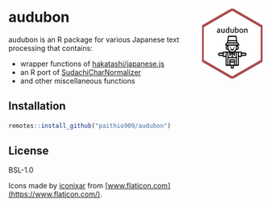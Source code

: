
<!-- README.md is generated from README.Rmd. Please edit that file -->

# audubon <a href='https://paithiov909.github.io/audubon'><img src='man/figures/logo.png' align="right" height="139" /></a>

<!-- badges: start -->
<!-- badges: end -->

audubon is an R package for various Japanese text processing that
contains:

-   wrapper functions of
    [hakatashi/japanese.js](https://github.com/hakatashi/japanese.js)
-   an R port of
    [SudachiCharNormalizer](https://gist.github.com/sorami/bde9d441a147e0fc2e6e5fdd83f4f770)
-   and other miscellaneous functions

## Installation

``` r
remotes::install_github("paithio909/audubon")
```

## License

BSL-1.0

Icons made by [iconixar](https://www.flaticon.com/authors/iconixar) from
[www.flaticon.com](https://www.flaticon.com/).
